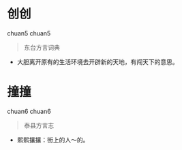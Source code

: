 # 创创
chuan5 chuan5
> 东台方言词典
- 大胆离开原有的生活环境去开辟新的天地，有闯天下的意思。

# 撞撞
chuan6 chuan6
> 泰县方言志
- 熙熙攘攘：街上的人～的。
